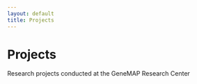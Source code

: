 ```yaml
---
layout: default
title: Projects
---
```


# Projects
Research projects conducted at the GeneMAP Research Center
